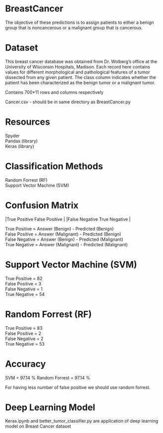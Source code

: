 # BreastCancer
The objective of these predictions is to assign patients to either a benign group that is noncancerous or a malignant group that is cancerous.


# Dataset
This breast cancer database was obtained from Dr. Wolberg’s office at the University of Wisconsin
Hospitals, Madison. Each record here contains values for different morphological and pathological
features of a tumor dissected from any given patient. The class column indicates whether the patient
has been characterized as the benign tumor or a malignant tumor.

Contains 700*11 rows and columns respectively  

Cancer.csv - should be in same directory as BreastCancer.py

# Resources
Spyder  
Pandas (library)  
Keras  (library)


# Classification Methods
Random Forrest  (RF)  
Support Vector Machine (SVM) 

# Confusion Matrix  
  |True Positive   False Positive |
  |False Negative  True Negative  |
  
  True Positive  = Answer (Benign)    - Predicted (Benign)  <br>
  False Positive = Answer (Malignant) - Predicted (Benign)<br>
  False Negative = Answer (Benign)    - Predicted (Malignant)<br>
  True Negative  = Answer (Malignant) - Predicted (Malignant)<br>
  
  # Support Vector Machine (SVM)
  True Positive  = 82   
  False Positive = 3  
  False Negative = 1  
  True Negative  = 54  
  
  
  # Random Forrest (RF)
   True Positive  = 83   
  False Positive = 2    
  False Negative = 2    
  True Negative  = 53  
   
  
  # Accuracy
  SVM = 97.14 %
  Random Forrest = 97.14 %
 
 For having less number of false positive we should use random forrest.
 
 # Deep Learning Model
 Keras.ipynb and better_tumor_classifier.py are application of deep learning model on Breast Cancer dataset
  
  
